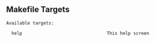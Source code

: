 ## Makefile Targets
```
Available targets:

  help                                This help screen

```
